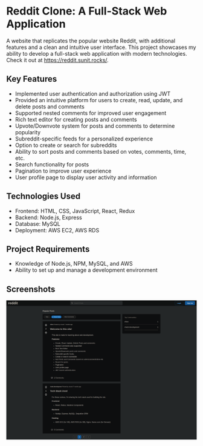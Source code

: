 # Reddit Clone: A Full-Stack Web Application

A website that replicates the popular website Reddit, with additional features and a clean and intuitive user interface. This project showcases my ability to develop a full-stack web application with modern technologies. Check it out at https://reddit.sunit.rocks/.

## Key Features

- Implemented user authentication and authorization using JWT
- Provided an intuitive platform for users to create, read, update, and delete posts and comments
- Supported nested comments for improved user engagement
- Rich text editor for creating posts and comments
- Upvote/Downvote system for posts and comments to determine popularity
- Subreddit-specific feeds for a personalized experience
- Option to create or search for subreddits
- Ability to sort posts and comments based on votes, comments, time, etc.
- Search functionality for posts
- Pagination to improve user experience
- User profile page to display user activity and information

## Technologies Used

- Frontend: HTML, CSS, JavaScript, React, Redux
- Backend: Node.js, Express
- Database: MySQL
- Deployment: AWS EC2, AWS RDS

## Project Requirements

- Knowledge of Node.js, NPM, MySQL, and AWS
- Ability to set up and manage a development environment

## Screenshots
<img src="screenshots/reddit_home.png" width="900">
